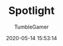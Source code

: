 ---
title: Spotlight
description: Shows a spotlight where the mouse is
date: 2020-05-14 15:53:14
author:
  - TumbleGamer
buttons:
  - name: Install
    href: https://github.com/tumble1999/my-shaders-for-BC/raw/master/spotlight.bcs.json
---
